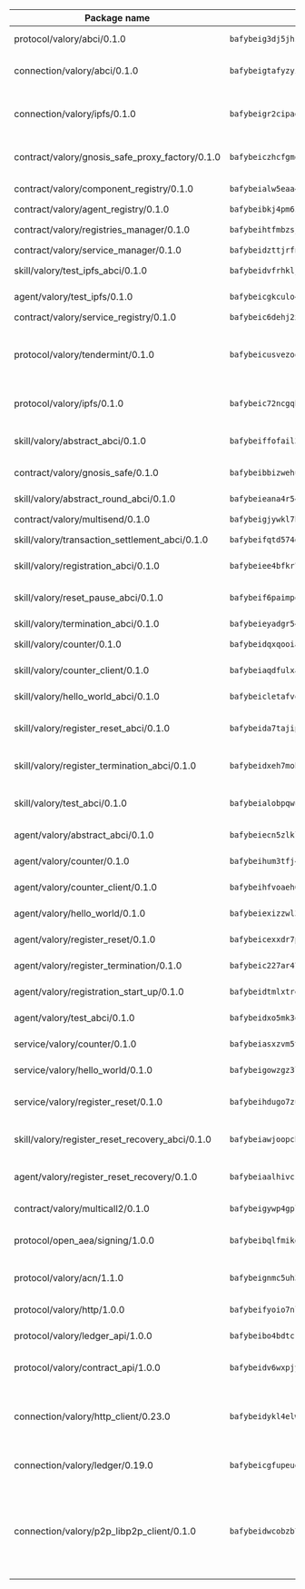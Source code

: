 | Package name                                                  | Package hash                                                  | Description                                                                                                                |
| ------------------------------------------------------------- | ------------------------------------------------------------- | -------------------------------------------------------------------------------------------------------------------------- |
| protocol/valory/abci/0.1.0                                    | `bafybeig3dj5jhsowlvg3t73kgobf6xn4nka7rkttakdb2gwsg5bp7rt7q4` | A protocol for ABCI requests and responses.                                                                                |
| connection/valory/abci/0.1.0                                  | `bafybeigtafyzyirbfwiz4x3f6y6x2pcry7asnxvkul7fijgvcfu2phrjfu` | connection to wrap communication with an ABCI server.                                                                      |
| connection/valory/ipfs/0.1.0                                  | `bafybeigr2cipad23aebjpnqtzpgymiwrwgmnior2fk4inbscdnqyl5epla` | A connection responsible for uploading and downloading files from IPFS.                                                    |
| contract/valory/gnosis_safe_proxy_factory/0.1.0               | `bafybeiczhcfgmdlbiqdxuid5usdulwalpnuulmj2c72t4gnt2gwsqdqj4e` | Gnosis Safe proxy factory (GnosisSafeProxyFactory) contract                                                                |
| contract/valory/component_registry/0.1.0                      | `bafybeialw5eaa4v54s7i3sjsuy6d5k624quhxhziqntwq5hnz4g646sb7m` | Component registry contract                                                                                                |
| contract/valory/agent_registry/0.1.0                          | `bafybeibkj4pm6ziqh2fl3xfsjiou4ibnxlipmvmqhgvc7xwpnaddbtxzli` | Agent registry contract                                                                                                    |
| contract/valory/registries_manager/0.1.0                      | `bafybeihtfmbzsjwsz7kmujzc4bofyoxckekbdi643f762tj3fe4witgjqu` | Registries Manager contract                                                                                                |
| contract/valory/service_manager/0.1.0                         | `bafybeidzttjrfn3kfxubr24axouytshsm57sjl2232g2z3wlitk6dl32em` | Service Manager contract                                                                                                   |
| skill/valory/test_ipfs_abci/0.1.0                             | `bafybeidvfrhklj6t3lmmg5glnwptvhrdkyrmf5jckkobwnixn6yjm5ngpy` | IPFS e2e testing application.                                                                                              |
| agent/valory/test_ipfs/0.1.0                                  | `bafybeicgkculo4qpc2jajlgxovlerfgozzrfoukudiin65pk3grbquwclq` | Agent for testing the ABCI connection.                                                                                     |
| contract/valory/service_registry/0.1.0                        | `bafybeic6dehj2xxhcwg2x3d422w6w3gewfnco3jv4gub7xerleir44jzum` | Service Registry contract                                                                                                  |
| protocol/valory/tendermint/0.1.0                              | `bafybeicusvezoqlmyt6iqomcbwaz3xkhk2qf3d56q5zprmj3xdxfy64k54` | A protocol for communication between two AEAs to share tendermint configuration details.                                   |
| protocol/valory/ipfs/0.1.0                                    | `bafybeic72ncgqbzoz2guj4p4yjqulid7mv6yroeh65hxznloamoveeg7hq` | A protocol specification for IPFS requests and responses.                                                                  |
| skill/valory/abstract_abci/0.1.0                              | `bafybeiffofail34pljzqbmdxq72rgnmkege2rlfyvogypmbgiqil3422dm` | The abci skill provides a template of an ABCI application.                                                                 |
| contract/valory/gnosis_safe/0.1.0                             | `bafybeibbizwehuxrwcoqkwgfqzlt4yl4jmkmr3re47enlrce3e56ghcgmq` | Gnosis Safe (GnosisSafeL2) contract                                                                                        |
| skill/valory/abstract_round_abci/0.1.0                        | `bafybeieana4r546a6znsnh3uwrsmbgwrdow53epnmilvjyvpm3nqbyxcl4` | abstract round-based ABCI application                                                                                      |
| contract/valory/multisend/0.1.0                               | `bafybeigjywkl7hydjsrkogob3xebj2ifhqwmfhhxoeyrndzhhxi5u6amey` | MultiSend contract                                                                                                         |
| skill/valory/transaction_settlement_abci/0.1.0                | `bafybeifqtd574gq6uuyzdgia36erwvpm75gvcycaal2rrkfwmv3kvcnjsm` | ABCI application for transaction settlement.                                                                               |
| skill/valory/registration_abci/0.1.0                          | `bafybeiee4bfkr77tznmthrlkgktktnauns7agsno74xu263epeja3iqfqu` | ABCI application for common apps.                                                                                          |
| skill/valory/reset_pause_abci/0.1.0                           | `bafybeif6paimpolbufsf6pa4qixwituplnwhynjxjuulhvl4tghqwhzhue` | ABCI application for resetting and pausing app executions.                                                                 |
| skill/valory/termination_abci/0.1.0                           | `bafybeieyadgr54263h5wlrjreaaorlpfllacmgauba4fwt27xn5mvigjca` | Termination skill.                                                                                                         |
| skill/valory/counter/0.1.0                                    | `bafybeidqxqooiafnxfa2dpsejg36eyqgriitdpn7jouvc342nku4vgk3xm` | The ABCI Counter application example.                                                                                      |
| skill/valory/counter_client/0.1.0                             | `bafybeiaqdfulxamdshw7fykfkqvkpvjb5bnmhv7ffrjiwdi4ktiulklx6q` | A client for the ABCI counter application.                                                                                 |
| skill/valory/hello_world_abci/0.1.0                           | `bafybeicletafvoaossalrjhlj2b3lxf2z2w7aaunmd5icldwykf4e6jkwa` | Hello World ABCI application.                                                                                              |
| skill/valory/register_reset_abci/0.1.0                        | `bafybeida7tajipygrjqyetspqbn7xrjikvearuk5kallrz3bgumt2vwoxa` | ABCI application for dummy skill that registers and resets                                                                 |
| skill/valory/register_termination_abci/0.1.0                  | `bafybeidxeh7moh77slk7diogfvfxuonscayykkt7xmrglcwx2kvx2vbsoa` | ABCI application for dummy skill that registers and resets                                                                 |
| skill/valory/test_abci/0.1.0                                  | `bafybeialobpqwu3uzmqnh4avytxg5svzzbja3ttguifhtv327gajjg5pw4` | ABCI application for testing the ABCI connection.                                                                          |
| agent/valory/abstract_abci/0.1.0                              | `bafybeiecn5zlkl7b4l6g5kgzcyfttsj5dcgqslcp3a4xazd64fhw7wrdyy` | The abstract ABCI AEA - for testing purposes only.                                                                         |
| agent/valory/counter/0.1.0                                    | `bafybeihum3tfj4lrqt5gsnwiq74f3iyo5p5pooxdar5r3o742iwdr663de` | The ABCI Counter example as an AEA                                                                                         |
| agent/valory/counter_client/0.1.0                             | `bafybeihfvoaeh6s7idwqxcfs4fpil4mbtvg6jugpul34p335ziztq4r5pi` | The ABCI Counter example as an AEA                                                                                         |
| agent/valory/hello_world/0.1.0                                | `bafybeiexizzwl3dcffa7fxj7z32gxhnbnoetio5uurygbcoqflz7j5zaty` | Hello World ABCI example.                                                                                                  |
| agent/valory/register_reset/0.1.0                             | `bafybeicexxdr7plgafhicxcwidhmz3226wepetpmuwtchg6kcrlrbbke5u` | Register reset to replicate Tendermint issue.                                                                              |
| agent/valory/register_termination/0.1.0                       | `bafybeic227ar47p3f47a3srfphkzh5kbf3aberhsyotxhnkmxbcfb2zcei` | Register terminate to test the termination feature.                                                                        |
| agent/valory/registration_start_up/0.1.0                      | `bafybeidtmlxtrew3p6k2vvrkwngcjmasnpid7e25kov5ewbjy727c2aone` | Registration start-up ABCI example.                                                                                        |
| agent/valory/test_abci/0.1.0                                  | `bafybeidxo5mk3qkl7n426gszzpe4yirwvtyxcqtphvjc45pi5kidkce2oi` | Agent for testing the ABCI connection.                                                                                     |
| service/valory/counter/0.1.0                                  | `bafybeiasxzvm5ttvltkix2ygsut72yssfkbi6fll4ueookwo7tfowkaeae` | A set of agents incrementing a counter                                                                                     |
| service/valory/hello_world/0.1.0                              | `bafybeigowzgz3lo7q5omdrumwnkn5unouvqxf5vsksh6m7yu5lsb57bb2q` | A simple demonstration of a simple ABCI application                                                                        |
| service/valory/register_reset/0.1.0                           | `bafybeihdugo7zueh6hqxo52dedizb2uygcn6dg7tfgsyjfjmmipqehzbw4` | Test and debug tendermint reset mechanism.                                                                                 |
| skill/valory/register_reset_recovery_abci/0.1.0               | `bafybeiawjoopchvo2n7uuw3kcsveymrmnlq5nkqinbljp6a73vbcg4rjku` | ABCI application for dummy skill that registers and resets                                                                 |
| agent/valory/register_reset_recovery/0.1.0                    | `bafybeiaalhivcsggpj4qvwoq3pcvpfa2tlczugucqmrrmtkgvaylwnuqua` | Agent to showcase hard reset as a recovery mechanism.                                                                      |
| contract/valory/multicall2/0.1.0                              | `bafybeigywp4gpl6lel2bemehbvevpfflnwnpjaq3wnb7o7rjnwzqrlnijq` | The MakerDAO multicall2 contract.                                                                                          |
| protocol/open_aea/signing/1.0.0                               | `bafybeibqlfmikg5hk4phzak6gqzhpkt6akckx7xppbp53mvwt6r73h7tk4` | A protocol for communication between skills and decision maker.                                                            |
| protocol/valory/acn/1.1.0                                     | `bafybeignmc5uh3vgpuckljcj2tgg7hdqyytkm6m5b6v6mxtazdcvubibva` | The protocol used for envelope delivery on the ACN.                                                                        |
| protocol/valory/http/1.0.0                                    | `bafybeifyoio7nlh5zzyn5yz7krkou56l22to3cwg7gw5v5o3vxwklibhty` | A protocol for HTTP requests and responses.                                                                                |
| protocol/valory/ledger_api/1.0.0                              | `bafybeibo4bdtcrxi2suyzldwoetjar6pqfzm6vt5xal22ravkkcvdmtksi` | A protocol for ledger APIs requests and responses.                                                                         |
| protocol/valory/contract_api/1.0.0                            | `bafybeidv6wxpjyb2sdyibnmmum45et4zcla6tl63bnol6ztyoqvpl4spmy` | A protocol for contract APIs requests and responses.                                                                       |
| connection/valory/http_client/0.23.0                          | `bafybeidykl4elwbcjkqn32wt5h4h7tlpeqovrcq3c5bcplt6nhpznhgczi` | The HTTP_client connection that wraps a web-based client connecting to a RESTful API specification.                        |
| connection/valory/ledger/0.19.0                               | `bafybeicgfupeudtmvehbwziqfxiz6ztsxr5rxzvalzvsdsspzz73o5fzfi` | A connection to interact with any ledger API and contract API.                                                             |
| connection/valory/p2p_libp2p_client/0.1.0                     | `bafybeidwcobzb7ut3efegoedad7jfckvt2n6prcmd4g7xnkm6hp6aafrva` | The libp2p client connection implements a tcp connection to a running libp2p node as a traffic delegate to send/receive envelopes to/from agents in the DHT. |
